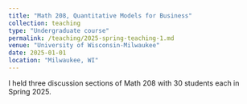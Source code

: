 ```yaml
---
title: "Math 208, Quantitative Models for Business"
collection: teaching
type: "Undergraduate course"
permalink: /teaching/2025-spring-teaching-1.md
venue: "University of Wisconsin-Milwaukee"
date: 2025-01-01
location: "Milwaukee, WI"
---
```


I held three discussion sections of Math 208 with 30 students each in Spring 2025.

